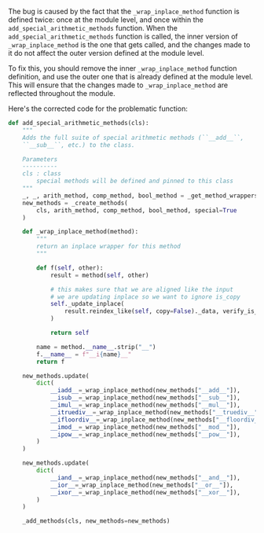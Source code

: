 The bug is caused by the fact that the `_wrap_inplace_method` function is defined twice: once at the module level, and once within the `add_special_arithmetic_methods` function. When the `add_special_arithmetic_methods` function is called, the inner version of `_wrap_inplace_method` is the one that gets called, and the changes made to it do not affect the outer version defined at the module level.

To fix this, you should remove the inner `_wrap_inplace_method` function definition, and use the outer one that is already defined at the module level. This will ensure that the changes made to `_wrap_inplace_method` are reflected throughout the module.

Here's the corrected code for the problematic function:

```python
def add_special_arithmetic_methods(cls):
    """
    Adds the full suite of special arithmetic methods (``__add__``,
    ``__sub__``, etc.) to the class.

    Parameters
    ----------
    cls : class
        special methods will be defined and pinned to this class
    """
    _, _, arith_method, comp_method, bool_method = _get_method_wrappers(cls)
    new_methods = _create_methods(
        cls, arith_method, comp_method, bool_method, special=True
    )

    def _wrap_inplace_method(method):
        """
        return an inplace wrapper for this method
        """

        def f(self, other):
            result = method(self, other)

            # this makes sure that we are aligned like the input
            # we are updating inplace so we want to ignore is_copy
            self._update_inplace(
                result.reindex_like(self, copy=False)._data, verify_is_copy=False
            )

            return self

        name = method.__name__.strip("__")
        f.__name__ = f"__i{name}__"
        return f

    new_methods.update(
        dict(
            __iadd__=_wrap_inplace_method(new_methods["__add__"]),
            __isub__=_wrap_inplace_method(new_methods["__sub__"]),
            __imul__=_wrap_inplace_method(new_methods["__mul__"]),
            __itruediv__=_wrap_inplace_method(new_methods["__truediv__"]),
            __ifloordiv__=_wrap_inplace_method(new_methods["__floordiv__"]),
            __imod__=_wrap_inplace_method(new_methods["__mod__"]),
            __ipow__=_wrap_inplace_method(new_methods["__pow__"]),
        )
    )

    new_methods.update(
        dict(
            __iand__=_wrap_inplace_method(new_methods["__and__"]),
            __ior__=_wrap_inplace_method(new_methods["__or__"]),
            __ixor__=_wrap_inplace_method(new_methods["__xor__"]),
        )
    )

    _add_methods(cls, new_methods=new_methods)
```